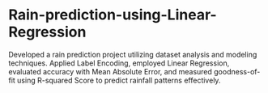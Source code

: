 # Rain-prediction-using-Linear-Regression
Developed a rain prediction project utilizing dataset analysis and modeling techniques. Applied Label Encoding, employed Linear Regression, evaluated accuracy with Mean Absolute Error, and measured goodness-of-fit using R-squared Score to predict rainfall patterns effectively.
